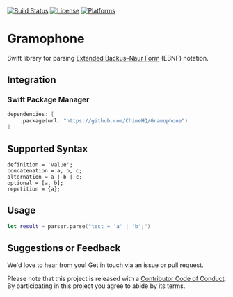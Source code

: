 [![Build Status][build status badge]][build status]
[![License][license badge]][license]
[![Platforms][platforms badge]][platforms]

# Gramophone

Swift library for parsing [Extended Backus–Naur Form]() (EBNF) notation.

## Integration

### Swift Package Manager

```swift
dependencies: [
    .package(url: "https://github.com/ChimeHQ/Gramophone")
]
```

## Supported Syntax

```
definition = 'value';
concatenation = a, b, c;
alternation = a | b | c;
optional = [a, b];
repetition = {a};
```

## Usage

```swift
let result = parser.parse("test = 'a' | 'b';")
```

## Suggestions or Feedback

We'd love to hear from you! Get in touch via an issue or pull request.

Please note that this project is released with a [Contributor Code of Conduct](CODE_OF_CONDUCT.md). By participating in this project you agree to abide by its terms.

[build status]: https://github.com/ChimeHQ/Gramophone/actions
[build status badge]: https://github.com/ChimeHQ/Gramophone/workflows/CI/badge.svg
[license]: https://opensource.org/licenses/BSD-3-Clause
[license badge]: https://img.shields.io/github/license/ChimeHQ/Gramophone
[platforms]: https://swiftpackageindex.com/ChimeHQ/Gramophone
[platforms badge]: https://img.shields.io/endpoint?url=https%3A%2F%2Fswiftpackageindex.com%2Fapi%2Fpackages%2FChimeHQ%2FGramophone%2Fbadge%3Ftype%3Dplatforms
